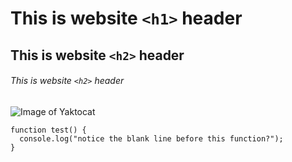 # 
# This is website `<h1>` header
## This is website `<h2>` header
###### This is website `<h2>` header
![Image of Yaktocat](https://octodex.github.com/images/yaktocat.png)
```
function test() {
  console.log("notice the blank line before this function?");
}
```
